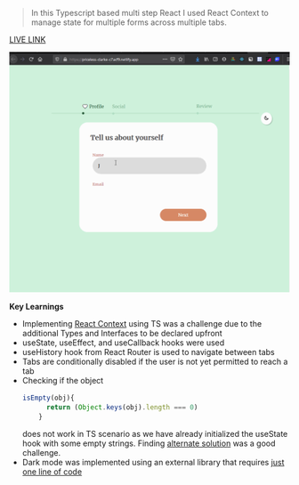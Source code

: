 >In this Typescript based multi step React I used React Context to manage state for multiple forms across multiple tabs.


[LIVE LINK](https://app.netlify.com/sites/priceless-clarke-c7acf9/overview) 

![Alt Text](https://github.com/venky4c/multi-step-form-router/blob/master/dist/src/multi-step.gif)

**Key Learnings**

- Implementing [React Context](https://github.com/venky4c/multi-step-form-router/blob/master/dist/src/components/SignupFormContext.tsx) using TS was a challenge due to the additional Types and Interfaces to be declared upfront
- useState, useEffect, and useCallback hooks were used
- useHistory hook from React Router is used to navigate between tabs
- Tabs are conditionally disabled if the user is not yet permitted to reach a tab
- Checking if the object 
  ````javascript
  isEmpty(obj){
        return (Object.keys(obj).length === 0) 
      }
  ````
  does not work in TS scenario as we have already initialized the useState hook with some empty strings. Finding [alternate solution](https://github.com/venky4c/multi-step-form-router/blob/master/dist/src/components/SignupFormContext.tsx) was a good challenge.
- Dark mode was implemented using an external library that requires [just one line of code](https://github.com/venky4c/multi-step-form-router/blob/master/dist/public/index.html)
